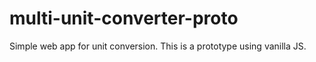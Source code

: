 # multi-unit-converter-proto

Simple web app for unit conversion.
This is a prototype using vanilla JS.
